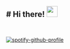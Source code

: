 <h2># Hi there! <img src="https://media0.giphy.com/media/CaiVJuZGvR8HK/giphy.gif?cid=ecf05e479u2tnn84o7qu6nr8yrpuqi7u8ogwexboj7ehrjs6&rid=giphy.gif&ct=g" width="30px"></h2>
<br>



[![spotify-github-profile](https://spotify-github-profile.vercel.app/api/view?uid=ggeb4yongj9ppuyjqbubkhpzr&cover_image=true&theme=default&show_offline=false&background_color=121212&bar_color=53b14f&bar_color_cover=true)](https://spotify-github-profile.vercel.app/api/view?uid=ggeb4yongj9ppuyjqbubkhpzr&redirect=true)
